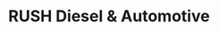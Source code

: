 ---
title: "RUSH Diesel & Automotive"
url: /midvale/rush-diesel-und-automotive/
shop: Autowerkstatt
---